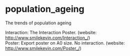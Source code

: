 # population_ageing

The trends of population ageing

Interaction: The Interaction Poster. (website: http://www.smilekevin.com/Interaction_/) <br/> 
Poster: Export poster on A0 size. No interaction. (website: http://www.smilekevin.com/Poster_/)
